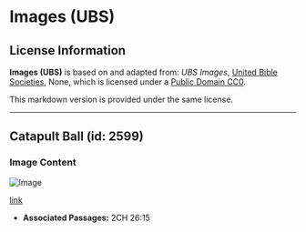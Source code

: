 # Images (UBS)

## License Information

**Images (UBS)** is based on and adapted from: _UBS Images_, [United Bible Societies](https://unitedbiblesocieties.org/), None, which is licensed under a [Public Domain CC0](https://creativecommons.org/public-domain/cc0/).

This markdown version is provided under the same license.



--------------------------------

## Catapult Ball (id: 2599)

### Image Content

![Image](https://cdn.aquifer.bible/aquifer-content/resources/Media/WEB-0400_catapult_ball.jpg)

[link](https://cdn.aquifer.bible/aquifer-content/resources/Media/WEB-0400_catapult_ball.jpg)

* **Associated Passages:** 2CH 26:15


